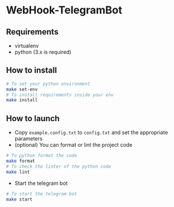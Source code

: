 # WebHook-TelegramBot

## Requirements
- virtualenv
- python (3.x is required)

## How to install

```bash
# To set your python environment
make set-env
# To install requirements inside your env
make install
```

## How to launch

- Copy `example.config.txt` to `config.txt` and set the appropriate parameters
- (optional) You can format or lint the project code
```bash
# To python format the code
make format
# To check the linter of the python code
make lint
```
- Start the telegram bot
```bash
# To start the telegram bot
make start
```

